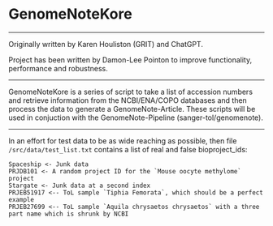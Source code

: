 # GenomeNoteKore
---
Originally written by Karen Houliston (GRIT) and ChatGPT.

Project has been written by Damon-Lee Pointon to improve functionality, performance and robustness.

---

GenomeNoteKore is a series of script to take a list of accession numbers and retrieve information from the NCBI/ENA/COPO databases and then process the data to generate a GenomeNote-Article. These scripts will be used in conjuction with the GenomeNote-Pipeline (sanger-tol/genomenote).

---

In an effort for test data to be as wide reaching as possible, then file `/src/data/test_list.txt` contains a list of real and false bioproject_ids:
```
Spaceship <- Junk data
PRJDB101 <- A random project ID for the `Mouse oocyte methylome` project
Stargate <- Junk data at a second index
PRJEB51917 <-- ToL sample `Tiphia Femorata`, which should be a perfect example
PRJEB27699 <-- ToL sample `Aquila chrysaetos chrysaetos` with a three part name which is shrunk by NCBI
```
